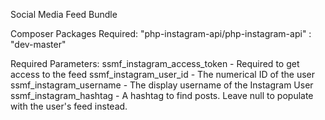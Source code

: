 Social Media Feed Bundle

Composer Packages Required:
"php-instagram-api/php-instagram-api" : "dev-master"

Required Parameters:
ssmf_instagram_access_token - Required to get access to the feed
ssmf_instagram_user_id - The numerical ID of the user
ssmf_instagram_username - The display username of the Instagram User
ssmf_instagram_hashtag - A hashtag to find posts. Leave null to populate with the user's feed instead.